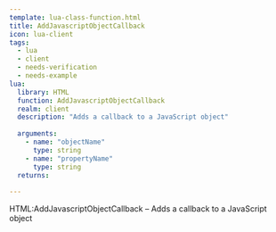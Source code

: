 ```yaml
---
template: lua-class-function.html
title: AddJavascriptObjectCallback
icon: lua-client
tags:
  - lua
  - client
  - needs-verification
  - needs-example
lua:
  library: HTML
  function: AddJavascriptObjectCallback
  realm: client
  description: "Adds a callback to a JavaScript object"
  
  arguments:
    - name: "objectName"
      type: string
    - name: "propertyName"
      type: string
  returns:
    
---
```


<div class="lua__search__keywords">
HTML:AddJavascriptObjectCallback &#x2013; Adds a callback to a JavaScript object
</div>
